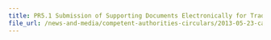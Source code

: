 ```yaml
---
title: PR5.1 Submission of Supporting Documents Electronically for TradeNet Declarations for Import, Export and Transhipment of Plants and Plant Products 
file_url: /news-and-media/competent-authorities-circulars/2013-05-23-ca.pdf
---
```

